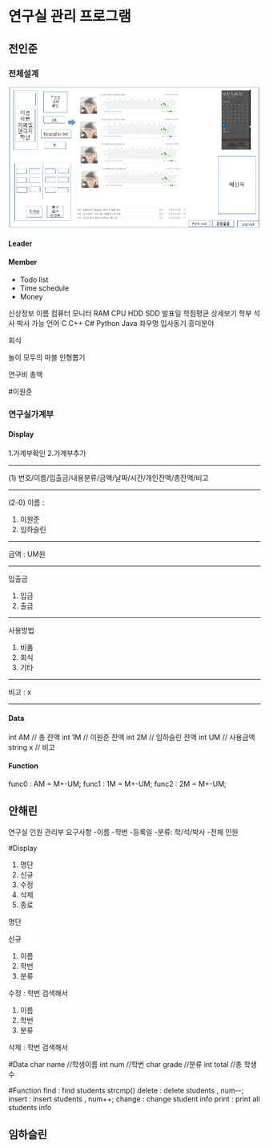 # 연구실 관리 프로그램

## 전인준
### 전체설계
![Alt text](MainDisplay.PNG)
#### Leader
#### Member
- Todo list
- Time schedule
- Money

신상정보
이름
컴퓨터
	모니터
	RAM
CPU
HDD
SDD
발표일
학점평균
		상세보기
		학부
		석사
		박사
가능 언어
	C
C++
C#
Python
Java
	좌우명
	입사동기
	흥미분야



회식

놀이
모두의 마블
	인형뽑기

연구비 총액

#이원준

### 연구실가계부


#### Display

1.가계부확인
2.가계부추가
<hr/>

(1)
번호/이름/입출금/내용분류/금액/날짜/시간/개인잔액/총잔액/비고

<hr/>

(2-0)
이름 :
1. 이원준
2. 임하슬린

<hr/>

금액 : UM원
<hr/>

입출금
1. 입금
2. 출금

<hr/>

사용방법
1. 비품
2. 회식
3. 기타

<hr/>

비고 : x


****
#### Data
int AM  // 총 잔액
int 1M  // 이원준 잔액
int 2M  // 임하슬린 잔액
int UM // 사용금액
string x // 비고

#### Function
func0 : AM = M+-UM;
func1 : 1M = M+-UM;
func2 : 2M = M+-UM;


## 안해린
연구실 인원 관리부 요구사항
-이름
-학번
-등록일
-분류: 학/석/박사
-전체 인원

#Display
1. 명단
2. 신규
3. 수정
4. 삭제
0. 종료

명단


신규
1. 이름
2. 학번
3. 분류

수정 : 학번 검색해서
1. 이름
2. 학번
3. 분류

삭제 : 학번 검색해서



#Data
char name //학생이름
int num //학번
char grade //분류
int total //총 학생 수

#Function
find : find students strcmp()
delete : delete students , num--;
insert : insert students , num++;
change : change student info
print : print all students info

## 임하슬린

